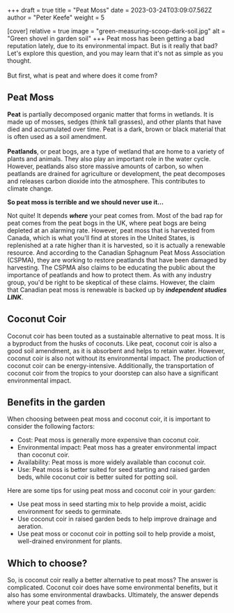 +++
draft = true
title = "Peat Moss"
date = 2023-03-24T03:09:07.562Z
author = "Peter Keefe"
weight = 5

[cover]
relative = true
image = "green-measuring-scoop-dark-soil.jpg"
alt = "Green shovel in garden soil"
+++
Peat moss has been getting a bad reputation lately, due to its environmental impact. But is it really that bad? Let's explore this question, and you may learn that it's not as simple as you thought.\
\
But first, what is peat and where does it come from?

## Peat Moss

**Peat** is partially decomposed organic matter that forms in wetlands. It is made up of mosses, sedges (think tall grasses), and other plants that have died and accumulated over time. Peat is a dark, brown or black material that is often used as a soil amendment.\
\
**Peatlands**, or peat bogs, are a type of wetland that are home to a variety of plants and animals. They also play an important role in the water cycle. However, peatlands also store massive amounts of carbon, so when peatlands are drained for agriculture or development, the peat decomposes and releases carbon dioxide into the atmosphere. This contributes to climate change.

**So peat moss is terrible and we should never use it...**

Not quite! It depends ***where*** your peat comes from. Most of the bad rap for peat comes from the peat bogs in the UK, where peat bogs are being depleted at an alarming rate. However, peat moss that is harvested from Canada, which is what you'll find at stores in the United States, is replenished at a rate higher than it is harvested, so it is actually a renewable resource. And according to the Canadian Sphagnum Peat Moss Association (CSPMA), they are working to restore peatlands that have been damaged by harvesting. The CSPMA also claims to be educating the public about the importance of peatlands and how to protect them. As with any industry group, you'd be right to be skeptical of these claims. However, the claim that Canadian peat moss is renewable is backed up by ***independent studies LINK***.



## Coconut Coir

Coconut coir has been touted as a sustainable alternative to peat moss. It is a byproduct from the husks of coconuts. Like peat, coconut coir is also a good soil amendment, as it is absorbent and helps to retain water. However, coconut coir is also not without its environmental impact. The production of coconut coir can be energy-intensive. Additionally, the transportation of coconut coir from the tropics to your doorstep can also have a significant environmental impact.



## Benefits in the garden



When choosing between peat moss and coconut coir, it is important to consider the following factors:

* Cost: Peat moss is generally more expensive than coconut coir.
* Environmental impact: Peat moss has a greater environmental impact than coconut coir.
* Availability: Peat moss is more widely available than coconut coir.
* Use: Peat moss is better suited for seed starting and raised garden beds, while coconut coir is better suited for potting soil.

Here are some tips for using peat moss and coconut coir in your garden:

* Use peat moss in seed starting mix to help provide a moist, acidic environment for seeds to germinate.
* Use coconut coir in raised garden beds to help improve drainage and aeration.
* Use peat moss or coconut coir in potting soil to help provide a moist, well-drained environment for plants.



## Which to choose?



So, is coconut coir really a better alternative to peat moss? The answer is complicated. Coconut coir does have some environmental benefits, but it also has some environmental drawbacks. Ultimately, the answer depends where your peat comes from.